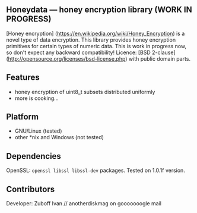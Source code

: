 ## Honeydata — honey encryption library (WORK IN PROGRESS)
[Honey encryption] (https://en.wikipedia.org/wiki/Honey_Encryption) is a novel type of data encryption. This library provides honey encryption primitives for certain types of numeric data. This is work in progress now, so don't expect any backward compatibility! Licence: [BSD 2-clause] (http://opensource.org/licenses/bsd-license.php) with public domain parts.

## Features
* honey encryption of uint8_t subsets distributed uniformly
* more is cooking...

## Platform
* GNU/Linux (tested)
* other *nix and Windows (not tested)

## Dependencies
OpenSSL: `openssl libssl libssl-dev` packages. Tested on 1.0.1f version.

## Contributors
Developer: Zuboff Ivan // anotherdiskmag on gooooooogle mail
